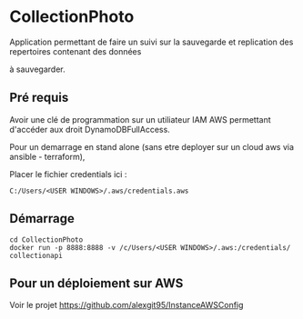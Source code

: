 # CollectionPhoto

Application permettant de faire un suivi sur la sauvegarde et replication des repertoires contenant des données 

à sauvegarder.

## Pré requis

Avoir une clé de programmation sur un utiliateur IAM AWS permettant d'accéder aux droit DynamoDBFullAccess.

Pour un demarrage en stand alone (sans etre deployer sur un cloud aws via ansible - terraform),

Placer le fichier credentials ici :

```
C:/Users/<USER WINDOWS>/.aws/credentials.aws
```

## Démarrage

```
cd CollectionPhoto
docker run -p 8888:8888 -v /c/Users/<USER WINDOWS>/.aws:/credentials/ collectionapi

```

## Pour un déploiement sur AWS

Voir le projet https://github.com/alexgit95/InstanceAWSConfig





